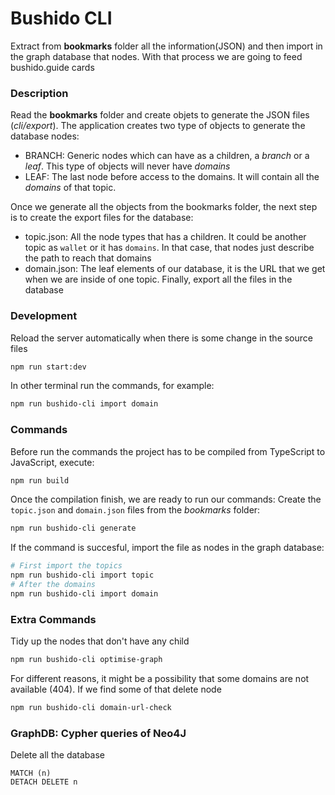 # Bushido CLI
Extract from **bookmarks** folder all the information(JSON) and then import in the graph database that nodes. With that process we are going to feed bushido.guide cards
### Description
Read the **bookmarks** folder and create objets to generate the JSON files (*cli/export*). The application creates two type of objects to generate the database nodes:
- BRANCH: Generic nodes which can have as a children, a *branch* or a *leaf*. This type of objects will never have *domains*
- LEAF: The last node before access to the domains. It will contain all the *domains* of that topic.

Once we generate all the objects from the bookmarks folder, the next step is to create the export files for the database:
- topic.json: All the node types that has a children. It could be another topic as `wallet` or it has `domains`. In that case, that nodes just describe the path to reach that domains
- domain.json: The leaf elements of our database, it is the URL that we get when we are inside of one topic. 
Finally, export all the files in the database

### Development
Reload the server automatically when there is some change in the source files
```bash
npm run start:dev
```
In other terminal run the commands, for example:
```bash
npm run bushido-cli import domain
```

### Commands
Before run the commands the project has to be compiled from TypeScript to JavaScript, execute:
```bash
npm run build
```
Once the compilation finish, we are ready to run our commands:
Create the `topic.json` and `domain.json` files from the *bookmarks* folder:
```bash
npm run bushido-cli generate
```
If the command is succesful, import the file as nodes in the graph database:
```bash
# First import the topics
npm run bushido-cli import topic
# After the domains
npm run bushido-cli import domain
```

### Extra Commands
Tidy up the nodes that don't have any child
```bash
npm run bushido-cli optimise-graph
```
For different reasons, it might be a possibility that some domains are not available (404). If we find some of that delete node
```bash
npm run bushido-cli domain-url-check
```

### GraphDB: Cypher queries of Neo4J
Delete all the database
```cypher
MATCH (n)
DETACH DELETE n
```